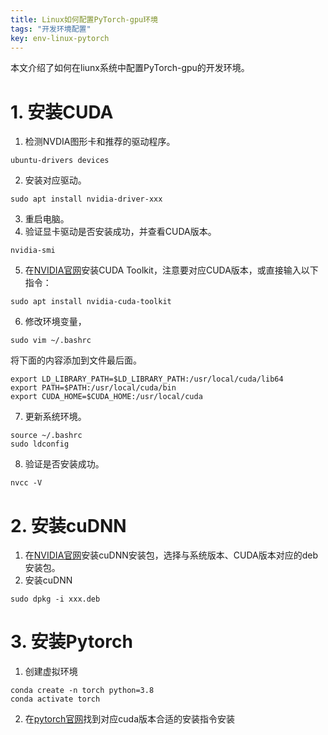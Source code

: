 ```yaml
---
title: Linux如何配置PyTorch-gpu环境
tags: "开发环境配置"
key: env-linux-pytorch
---
```


本文介绍了如何在liunx系统中配置PyTorch-gpu的开发环境。<!--more-->

# 1. 安装CUDA

1. 检测NVDIA图形卡和推荐的驱动程序。

```shell
ubuntu-drivers devices
```
2. 安装对应驱动。
```shell
sudo apt install nvidia-driver-xxx
```
3. 重启电脑。
4. 验证显卡驱动是否安装成功，并查看CUDA版本。
```shell
nvidia-smi
```
5. 在[NVIDIA官网](https://developer.nvidia.com/cuda-toolkit-archive)安装CUDA Toolkit，注意要对应CUDA版本，或直接输入以下指令：	
```shell
sudo apt install nvidia-cuda-toolkit
```
6. 修改环境变量，
```shell
sudo vim ~/.bashrc
```
将下面的内容添加到文件最后面。
```shell
export LD_LIBRARY_PATH=$LD_LIBRARY_PATH:/usr/local/cuda/lib64
export PATH=$PATH:/usr/local/cuda/bin
export CUDA_HOME=$CUDA_HOME:/usr/local/cuda
```
7. 更新系统环境。
```shell
source ~/.bashrc
sudo ldconfig
```
8. 验证是否安装成功。
```shell
nvcc -V
```

# 2. 安装cuDNN

1. 在[NVIDIA官网](https://developer.nvidia.com/rdp/cudnn-download)安装cuDNN安装包，选择与系统版本、CUDA版本对应的deb安装包。
2. 安装cuDNN
```shell
sudo dpkg -i xxx.deb
```

# 3. 安装Pytorch

1. 创建虚拟环境
```shell
conda create -n torch python=3.8
conda activate torch
```
2. 在[pytorch官网](https://pytorch.org/get-started/locally)找到对应cuda版本合适的安装指令安装